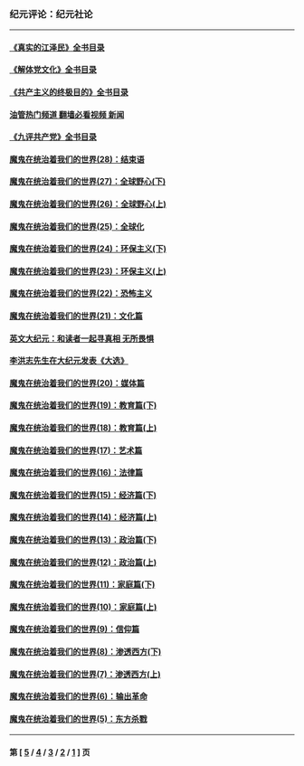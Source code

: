 ### 纪元评论：纪元社论
---
#### [《真实的江泽民》全书目录](../../pages/nsc422/n13721399.md?05020330) 
#### [《解体党文化》全书目录](../../pages/nsc422/n13721157.md?05020330) 
#### [《共产主义的终极目的》全书目录](../../pages/nsc422/n13721048.md?05020330) 
#### [油管热门频道 翻墙必看视频 新闻](ok?05020330)
#### [《九评共产党》全书目录](../../pages/nsc422/n13708085.md?05020330) 
#### [魔鬼在统治着我们的世界(28)：结束语](../../pages/nsc422/n10936246.md?05020330) 
#### [魔鬼在统治着我们的世界(27)：全球野心(下)](../../pages/nsc422/n10928319.md?05020330) 
#### [魔鬼在统治着我们的世界(26)：全球野心(上)](../../pages/nsc422/n10900318.md?05020330) 
#### [魔鬼在统治着我们的世界(25)：全球化](../../pages/nsc422/n10788205.md?05020330) 
#### [魔鬼在统治着我们的世界(24)：环保主义(下)](../../pages/nsc422/n10695307.md?05020330) 
#### [魔鬼在统治着我们的世界(23)：环保主义(上)](../../pages/nsc422/n10688613.md?05020330) 
#### [魔鬼在统治着我们的世界(22)：恐怖主义](../../pages/nsc422/n10614727.md?05020330) 
#### [魔鬼在统治着我们的世界(21)：文化篇](../../pages/nsc422/n10597706.md?05020330) 
#### [英文大纪元：和读者一起寻真相 无所畏惧](../../pages/nsc422/n12542027.md?05020330) 
#### [李洪志先生在大纪元发表《大选》](../../pages/nsc422/n12534746.md?05020330) 
#### [魔鬼在统治着我们的世界(20)：媒体篇](../../pages/nsc422/n10586579.md?05020330) 
#### [魔鬼在统治着我们的世界(19)：教育篇(下)](../../pages/nsc422/n10564808.md?05020330) 
#### [魔鬼在统治着我们的世界(18)：教育篇(上)](../../pages/nsc422/n10526970.md?05020330) 
#### [魔鬼在统治着我们的世界(17)：艺术篇](../../pages/nsc422/n10499093.md?05020330) 
#### [魔鬼在统治着我们的世界(16)：法律篇](../../pages/nsc422/n10485969.md?05020330) 
#### [魔鬼在统治着我们的世界(15)：经济篇(下)](../../pages/nsc422/n10469975.md?05020330) 
#### [魔鬼在统治着我们的世界(14)：经济篇(上)](../../pages/nsc422/n10457370.md?05020330) 
#### [魔鬼在统治着我们的世界(13)：政治篇(下)](../../pages/nsc422/n10448270.md?05020330) 
#### [魔鬼在统治着我们的世界(12)：政治篇(上)](../../pages/nsc422/n10444576.md?05020330) 
#### [魔鬼在统治着我们的世界(11)：家庭篇(下)](../../pages/nsc422/n10440961.md?05020330) 
#### [魔鬼在统治着我们的世界(10)：家庭篇(上)](../../pages/nsc422/n10435448.md?05020330) 
#### [魔鬼在统治着我们的世界(9)：信仰篇](../../pages/nsc422/n10432159.md?05020330) 
#### [魔鬼在统治着我们的世界(8)：渗透西方(下)](../../pages/nsc422/n10429603.md?05020330) 
#### [魔鬼在统治着我们的世界(7)：渗透西方(上)](../../pages/nsc422/n10426013.md?05020330) 
#### [魔鬼在统治着我们的世界(6)：输出革命](../../pages/nsc422/n10421536.md?05020330) 
#### [魔鬼在统治着我们的世界(5)：东方杀戮](../../pages/nsc422/n10417707.md?05020330) 

---
#### 第 [ [5](./5.md?05020330) / [4](./4.md?05020330) / [3](./3.md?05020330) / [2](./2.md?05020330) / [1](./1.md?05020330) ] 页

